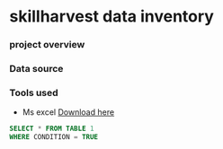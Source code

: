 # skillharvest data inventory

### project overview


### Data source


### Tools used

- Ms excel [Download here](https://www.microsoft.com)


``` SQL
SELECT * FROM TABLE 1
WHERE CONDITION = TRUE
```
